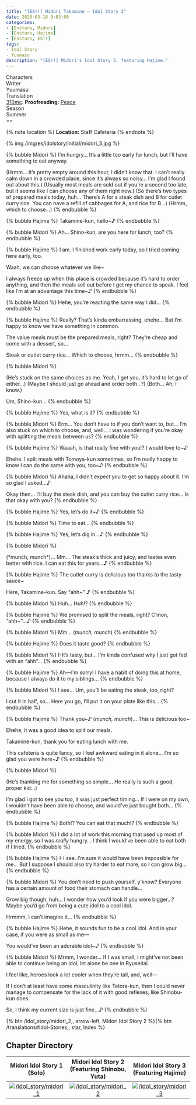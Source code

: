 ```yaml
---
title: "[ES!!] Midori Takamine – Idol Story 3"
date: 2020-03-16 9:03:00
categories:
- [Enstars, Midori]
- [Enstars, Hajime]
- [Enstars, ES!!]
tags:
- Idol Story
- Yuumasu
description: "[ES!!] Midori's Idol Story 3, featuring Hajime."
---
```

<div class="three-wrapper" style="--storyColor:#965e7d;--storyColor-rgb:150,94,125;--storyColor-h:326.8;--storyColor-s: 23%;--storyColor-l:47.8%;">
    <div class="info-area">
        <div class="info">
            <div class="info-item characters">
                <div class="label">
                    Characters
                </div>
                <div class="value">
								<a href="/categories/Enstars/Midori" character="Midori"></a>
                <a href="/categories/Enstars/Hajime" character="Hajime"></a>
                </div>
            </div>
            <div class="info-item one">
                <div class="label">
                    Writer
                </div>
                <div class="value">
                    Yuumasu
                </div>
            </div>
            <div class="info-item two">
                <div class="label">
                    Translation
                </div>
                <div class="value">
                    <a href="/about">310mc</a>. <b>Proofreading:</b> <a href="https://twitter.com/yoroshikilled">Peace</a>
                </div>
            </div>
            <div class="info-item three">
                <div class="label">
                   Season
                </div>
                <div class="value">
                    Summer
                </div>
            </div>
        </div>
    </div>
</div>

<!-- more -->
<link rel="stylesheet" href="">
==

{% note location %}
**Location:** Staff Cafeteria
{% endnote %}

{% img /img/es/idolstory/initial/midori_3.jpg %}

{% bubble Midori %}
I’m hungry… It’s a little too early for lunch, but I’ll have something to eat anyway.

<th>(Hrmm… It’s pretty empty around this hour, I didn’t know that. I can’t really calm down in a crowded place, since it’s always so noisy… I’m glad I found out about this.)</th>

<th>(Usually most meals are sold out if you’re a second too late, but it seems like I can choose any of them right now.)</th>

<th>(So there’s two types of prepared meals today, huh… There’s A for a steak dish and B for cutlet curry rice. You can have a refill of cabbages for A, and rice for B…)</th>

<th>(Hrmm, which to choose…)</th>
{% endbubble %}

{% bubble Hajime %}
Takamine-kun, hello~♪
{% endbubble %}

{% bubble Midori %}
Ah… Shino-kun, are you here for lunch, too?
{% endbubble %}

{% bubble Hajime %}
I am. I finished work early today, so I tried coming here early, too.

Waah, we can choose whatever we like~

I always freeze up when this place is crowded because it’s hard to order anything, and then the meals sell out before I get my chance to speak. I feel like I’m at an advantage this time~♪
{% endbubble %}

{% bubble Midori %}
Hehe, you’re reacting the same way I did…
{% endbubble %}

{% bubble Hajime %}
Really? That’s kinda embarrassing, ehehe… But I’m happy to know we have something in common.

The value meals must be the prepared meals, right? They’re cheap and come with a dessert, so…

Steak or cutlet curry rice… Which to choose, hrmm…
{% endbubble %}

{% bubble Midori %}
<th>(He’s stuck on the same choices as me. Yeah, I get you, it’s hard to let go of either…)</th>

<th>(Maybe I should just go ahead and order both…?)</th>

<th>(Both… Ah, I know.)</th>

Um, Shino-kun…
{% endbubble %}

{% bubble Hajime %}
Yes, what is it?
{% endbubble %}

{% bubble Midori %}
Erm… You don’t have to if you don’t want to, but… I’m also stuck on which to choose, and, well… I was wondering if you’re okay with splitting the meals between us?
{% endbubble %}

{% bubble Hajime %}
Waaah, is that really fine with you!? I would love to~♪

Ehehe. I split meals with Tomoya-kun sometimes, so I’m really happy to know I can do the same with you, too~♪
{% endbubble %}

{% bubble Midori %}
Ahaha, I didn’t expect you to get so happy about it. I’m so glad I asked…♪

Okay then… I’ll buy the steak dish, and you can buy the cutlet curry rice… Is that okay with you?
{% endbubble %}

{% bubble Hajime %}
Yes, let’s do it~♪
{% endbubble %}

{% bubble Midori %}
Time to eat…
{% endbubble %}

{% bubble Hajime %}
Yes, let’s dig in…♪
{% endbubble %}

{% bubble Midori %}
<th>(*munch, munch*)</th>… Mm… The steak’s thick and juicy, and tastes even better with rice. I can eat this for years…♪
{% endbubble %}

{% bubble Hajime %}
The cutlet curry is delicious too thanks to the tasty sauce~

Here, Takamine-kun. Say “ahh~” ♪
{% endbubble %}

{% bubble Midori %}
Huh… Huh!?
{% endbubble %}

{% bubble Hajime %}
We promised to split the meals, right? C’mon, “ahh~”…♪
{% endbubble %}

{% bubble Midori %}
Mm… <th>(*munch, munch*)</th>
{% endbubble %}

{% bubble Hajime %}
Does it taste good?
{% endbubble %}

{% bubble Midori %}
I-It’s tasty, but… I’m kinda confused why I just got fed with an “ahh”…
{% endbubble %}

{% bubble Hajime %}
Ah—I’m sorry! I have a habit of doing this at home, because I always do it to my siblings…
{% endbubble %}

{% bubble Midori %}
I see… Um, you’ll be eating the steak, too, right?

I cut it in half, so… Here you go, I’ll put it on your plate like this…
{% endbubble %}

{% bubble Hajime %}
Thank you\~♪ <th>(*munch, munch*)</th>… This is delicious too\~

Ehehe, it was a good idea to split our meals.

Takamine-kun, thank you for eating lunch with me.

This cafeteria is quite fancy, so I feel awkward eating in it alone… I’m so glad you were here~♪
{% endbubble %}

{% bubble Midori %}
<th>(He’s thanking me for something so simple… He really is such a good, proper kid…)</th>

I’m glad I got to see you too, it was just perfect timing… If I were on my own, I wouldn’t have been able to choose, and would’ve just bought both…
{% endbubble %}

{% bubble Hajime %}
Both!? You can eat that much!?
{% endbubble %}

{% bubble Midori %}
I did a lot of work this morning that used up most of my energy, so I was *really* hungry… I think I would’ve been able to eat both if I tried.
{% endbubble %}

{% bubble Hajime %}
I-I see. I’m sure it would have been impossible for me… But I suppose I should also try harder to eat more, so I can grow big…
{% endbubble %}

{% bubble Midori %}
You don’t need to push yourself, y’know? Everyone has a certain amount of food their stomach can handle…

Grow big though, huh… I wonder how you’d look if you were bigger…? Maybe you’d go from being a cute idol to a cool idol.

Hrmmm, I can’t imagine it…
{% endbubble %}

{% bubble Hajime %}
Hehe, it sounds fun to be a cool idol. And in your case, if you were as small as me—

You would’ve been an adorable idol~♪
{% endbubble %}

{% bubble Midori %}
Mrmm, I wonder… If I was small, I might’ve not been able to continue being an idol, let alone be one in Ryuseitai.

I feel like, heroes look a lot cooler when they’re tall, and, well—

If I don’t at least have some masculinity like Tetora-kun, then I could never manage to compensate for the lack of it with good reflexes, like Shinobu-kun does.

So, I think my current size is just fine…♪
{% endbubble %}

<div toc>{% btn /idol_story/midori_2,, arrow-left, Midori Idol Story 2 %}{% btn /translations#Idol-Stories,, star, Index %}</div>

## Chapter Directory

|Midori Idol Story 1<br>(Solo)|Midori Idol Story 2<br>(Featuring Shinobu, Yuta)|Midori Idol Story 3<br>(Featuring Hajime)
| :-----------: | :-----------: | :-----------: |
[![/idol_story/midori_1](https://static.wikia.nocookie.net/ensemble-stars/images/1/17/%28An_Idol%29_Midori_Takamine_M_Bloomed.png)](/idol_story/midori_1)|[![/idol_story/midori_2](https://static.wikia.nocookie.net/ensemble-stars/images/d/d8/%28ES_Idol%29_Midori_Takamine_B.png)](/idol_story/midori_2)|[![/idol_story/midori_3](https://static.wikia.nocookie.net/ensemble-stars/images/6/61/%28Practicing%29_Midori_Takamine_M.png)](/idol_story/midori_3)
